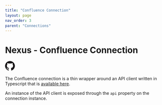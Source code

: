 ```yaml
---
title: "Confluence Connection"
layout: page
nav_order: 3
parent: "Connections"
---
```


# Nexus - Confluence Connection

[![Github](../../assets/images/GitHub-Mark-32px.png)](https://github.com/NexusSwitchboard/nexus-conn-confluence/)

The Confluence connection is a thin wrapper around an API client written in Typescript that is [available here](https://www.npmjs.com/package/ts-confluence-client).   

An instance of the API client is exposed through the `api` property on the connection instance.

